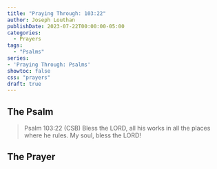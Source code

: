```yaml
---
title: "Praying Through: 103:22"
author: Joseph Louthan
publishDate: 2023-07-22T00:00:00-05:00
categories:
  - Prayers
tags:
  - "Psalms"
series:
- 'Praying Through: Psalms'
showtoc: false
css: "prayers"
draft: true
---
```

## The Psalm

>Psalm 103:22 (CSB) Bless the LORD, all his works in all the places where he rules. My soul, bless the LORD!

## The Prayer

<div style="font-variant: small-caps;">

</div>

```text

```
